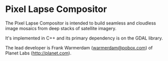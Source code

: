 Pixel Lapse Compositor
======================

The Pixel Lapse Compositor is intended to build seamless and cloudless image 
mosaics from deep stacks of satellite imagery.

It's implemented in C++ and its primary dependency is on the GDAL library.

The lead developer is Frank Warmerdam (warmerdam@pobox.com) of Planet Labs
(http://planet.com).
